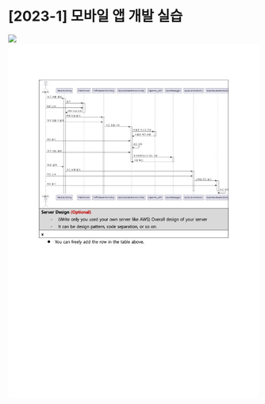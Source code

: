 # [2023-1] 모바일 앱 개발 실습

<img src="./자료/2017314474_강창우_final_project_video.gif">

<img src="./자료/5.jpg" alt="5">
